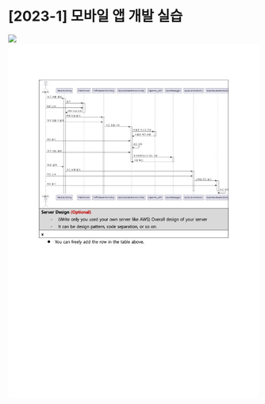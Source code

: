 # [2023-1] 모바일 앱 개발 실습

<img src="./자료/2017314474_강창우_final_project_video.gif">

<img src="./자료/5.jpg" alt="5">
